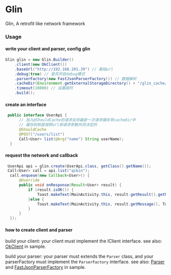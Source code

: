 # Glin

Glin, A retrofit like network framework

### Usage

#### write your client and parser, config glin
``` java
Glin glin = new Glin.Builder()
    .client(new OkClient())
    .baseUrl("http://192.168.201.39") // 基础url
    .debug(true) // 是否开启debug模式
    .parserFactory(new FastJsonParserFactory()) // 数据解析
    .cacheDir(Environment.getExternalStorageDirectory() + "/glin_cache/") // 数据缓存目录
    .timeout(10000) // 设置超时
    .build();
```

#### create an interface
``` java
 public interface UserApi {
      // 加入@ShouldCache的请求会将最新一次请求缓存早cacheDir中
      // 缓存机制是按照url和请求参数共同决定的
      @ShouldCache
      @POST("/users/list")
      Call<User> list(@Arg("name") String userName);
  }
```

#### request the network and callback
``` java
 UserApi api = glin.create(UserApi.class, getClass().getName());
 Call<User> call = api.list("qibin");
  call.enqueue(new Callback<User>() {
      @Override
      public void onResponse(Result<User> result) {
          if (result.isOK()) {
              Toast.makeText(MainActivity.this, result.getResult().getName(), Toast.LENGTH_SHORT).show();
          }else {
              Toast.makeText(MainActivity.this, result.getMessage(), Toast.LENGTH_SHORT).show();
          }
      }
  });
```

#### how to create client and parser
build your client: your client must implement the IClient interface. 
see also: [OkClient](https://github.com/qibin0506/Glin/blob/master/glinsample/src/main/java/com/example/glinsample/OkClient.java) in sample.

build your parser: your parser must extends the `Parser` class, and your parserFactory must implement the `ParserFactory` interface.
see also: [Parser](https://github.com/qibin0506/Glin/blob/master/glinsample/src/main/java/com/example/glinsample/Parser.java) and [FastJsonParserFactory](https://github.com/qibin0506/Glin/blob/master/glinsample/src/main/java/com/example/glinsample/FastJsonParserFactory.java) in sample.
      

